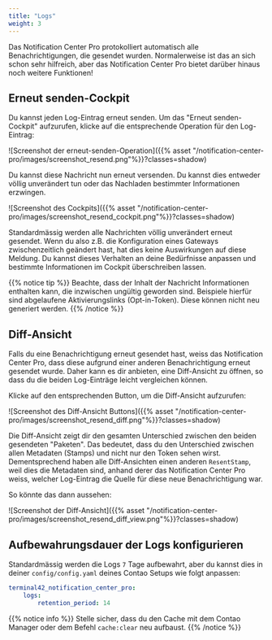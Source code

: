 ```yaml
---
title: "Logs"
weight: 3
---
```


Das Notification Center Pro protokolliert automatisch alle Benachrichtigungen, die gesendet wurden. Normalerweise ist das
an sich schon sehr hilfreich, aber das Notification Center Pro bietet darüber hinaus noch weitere Funktionen!

## Erneut senden-Cockpit

Du kannst jeden Log-Eintrag erneut senden. Um das "Erneut senden-Cockpit" aufzurufen, klicke auf die entsprechende Operation für den Log-Eintrag:

![Screenshot der erneut-senden-Operation]({{% asset "/notification-center-pro/images/screenshot_resend.png"%}}?classes=shadow)

Du kannst diese Nachricht nun erneut versenden. Du kannst dies entweder völlig unverändert tun oder das Nachladen bestimmter Informationen erzwingen.

![Screenshot des Cockpits]({{% asset "/notification-center-pro/images/screenshot_resend_cockpit.png"%}}?classes=shadow)

Standardmässig werden alle Nachrichten völlig unverändert erneut gesendet. Wenn du also z.B. die Konfiguration eines Gateways zwischenzeitlich geändert hast, hat dies keine Auswirkungen auf diese Meldung. Du kannst dieses Verhalten an deine Bedürfnisse anpassen und bestimmte Informationen im Cockpit überschreiben lassen.

{{% notice tip %}}
Beachte, dass der Inhalt der Nachricht Informationen enthalten kann, die inzwischen ungültig geworden sind. Beispiele hierfür sind abgelaufene Aktivierungslinks (Opt-in-Token). Diese können nicht neu generiert werden.
{{% /notice %}}

## Diff-Ansicht

Falls du eine Benachrichtigung erneut gesendet hast, weiss das Notification Center Pro, dass diese aufgrund einer anderen Benachrichtigung erneut gesendet wurde. Daher kann es dir anbieten, eine Diff-Ansicht zu öffnen, so dass du die beiden Log-Einträge leicht vergleichen können.

Klicke auf den entsprechenden Button, um die Diff-Ansicht aufzurufen:

![Screenshot des Diff-Ansicht Buttons]({{% asset "/notification-center-pro/images/screenshot_resend_diff.png"%}}?classes=shadow)

Die Diff-Ansicht zeigt dir den gesamten Unterschied zwischen den beiden gesendeten "Paketen". Das bedeutet, dass du den Unterschied zwischen allen Metadaten (Stamps) und nicht nur den Token sehen wirst. Dementsprechend haben alle Diff-Ansichten einen anderen `ResentStamp`, weil dies die Metadaten sind, anhand derer das Notification Center Pro weiss, welcher Log-Eintrag die Quelle für diese neue Benachrichtigung war.

So könnte das dann aussehen: 

![Screenshot der Diff-Ansicht]({{% asset "/notification-center-pro/images/screenshot_resend_diff_view.png"%}}?classes=shadow)

## Aufbewahrungsdauer der Logs konfigurieren

Standardmässig werden die Logs `7` Tage aufbewahrt, aber du kannst dies in deiner `config/config.yaml` deines Contao Setups wie folgt anpassen:

```yaml
terminal42_notification_center_pro:
    logs:
        retention_period: 14
```

{{% notice info %}}
Stelle sicher, dass du den Cache mit dem Contao Manager oder dem Befehl `cache:clear` neu aufbaust.
{{% /notice %}}